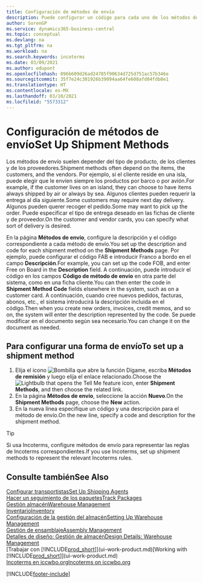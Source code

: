 ```yaml
---
title: Configuración de métodos de envío
description: Puede configurar un código para cada uno de los métodos de envío ofrecidos e indicar información sobre ellos.
author: SorenGP
ms.service: dynamics365-business-central
ms.topic: conceptual
ms.devlang: na
ms.tgt_pltfrm: na
ms.workload: na
ms.search.keywords: incoterms
ms.date: 03/09/2021
ms.author: edupont
ms.openlocfilehash: 096b609d26ad24785f90634d725d751ac57b346e
ms.sourcegitcommit: 35f7e24c301926b39094aa64fe608afd04fdb8e1
ms.translationtype: HT
ms.contentlocale: es-MX
ms.lasthandoff: 03/10/2021
ms.locfileid: "5573312"
---
```

# <a name="set-up-shipment-methods"></a><span data-ttu-id="37e56-103">Configuración de métodos de envío</span><span class="sxs-lookup"><span data-stu-id="37e56-103">Set Up Shipment Methods</span></span>

<span data-ttu-id="37e56-104">Los métodos de envío suelen depender del tipo de producto, de los clientes y de los proveedores.</span><span class="sxs-lookup"><span data-stu-id="37e56-104">Shipment methods often depend on the items, the customers, and the vendors.</span></span> <span data-ttu-id="37e56-105">Por ejemplo, si el cliente reside en una isla, puede elegir que le envíen siempre los productos por barco o por avión.</span><span class="sxs-lookup"><span data-stu-id="37e56-105">For example, if the customer lives on an island, they can choose to have items always shipped by air or always by sea.</span></span> <span data-ttu-id="37e56-106">Algunos clientes pueden requerir la entrega al día siguiente.</span><span class="sxs-lookup"><span data-stu-id="37e56-106">Some customers may require next day delivery.</span></span> <span data-ttu-id="37e56-107">Algunos pueden querer recoger el pedido.</span><span class="sxs-lookup"><span data-stu-id="37e56-107">Some may want to pick up the order.</span></span> <span data-ttu-id="37e56-108">Puede especificar el tipo de entrega deseado en las fichas de cliente y de proveedor.</span><span class="sxs-lookup"><span data-stu-id="37e56-108">On the customer and vendor cards, you can specify what sort of delivery is desired.</span></span>

<span data-ttu-id="37e56-109">En la página **Métodos de envío**, configure la descripción y el código correspondiente a cada método de envío.</span><span class="sxs-lookup"><span data-stu-id="37e56-109">You set up the description and code for each shipment method on the **Shipment Methods** page.</span></span> <span data-ttu-id="37e56-110">Por ejemplo, puede configurar el código FAB e introducir Franco a bordo en el campo **Descripción**.</span><span class="sxs-lookup"><span data-stu-id="37e56-110">For example, you can set up the code FOB, and enter Free on Board in the **Description** field.</span></span> <span data-ttu-id="37e56-111">A continuación, puede introducir el código en los campos **Código de método de envío** en otra parte del sistema, como en una ficha cliente.</span><span class="sxs-lookup"><span data-stu-id="37e56-111">You can then enter the code in **Shipment Method Code** fields elsewhere in the system, such as on a customer card.</span></span> <span data-ttu-id="37e56-112">A continuación, cuando cree nuevos pedidos, facturas, abonos, etc., el sistema introducirá la descripción incluida en el código.</span><span class="sxs-lookup"><span data-stu-id="37e56-112">Then when you create new orders, invoices, credit memos, and so on, the system will enter the description represented by the code.</span></span> <span data-ttu-id="37e56-113">Se puede modificar en el documento según sea necesario.</span><span class="sxs-lookup"><span data-stu-id="37e56-113">You can change it on the document as needed.</span></span>

## <a name="to-set-up-a-shipment-method"></a><span data-ttu-id="37e56-114">Para configurar una forma de envío</span><span class="sxs-lookup"><span data-stu-id="37e56-114">To set up a shipment method</span></span>

1. <span data-ttu-id="37e56-115">Elija el icono ![Bombilla que abre la función Dígame](media/ui-search/search_small.png "Dígame qué desea hacer"), escriba **Métodos de remisión** y luego elija el enlace relacionado.</span><span class="sxs-lookup"><span data-stu-id="37e56-115">Choose the ![Lightbulb that opens the Tell Me feature](media/ui-search/search_small.png "Tell me what you want to do") icon, enter **Shipment Methods**, and then choose the related link.</span></span>
2. <span data-ttu-id="37e56-116">En la página **Métodos de envío**, seleccione la acción **Nuevo**.</span><span class="sxs-lookup"><span data-stu-id="37e56-116">On the **Shipment Methods** page, choose the **New** action.</span></span>
3. <span data-ttu-id="37e56-117">En la nueva línea especifique un código y una descripción para el método de envío.</span><span class="sxs-lookup"><span data-stu-id="37e56-117">On the new line, specify a code and description for the shipment method.</span></span>

> [!TIP]
> <span data-ttu-id="37e56-118">Si usa Incoterms, configure métodos de envío para representar las reglas de Incoterms correspondientes.</span><span class="sxs-lookup"><span data-stu-id="37e56-118">If you use Incoterms, set up shipment methods to represent the relevant Incoterms rules.</span></span>  

## <a name="see-also"></a><span data-ttu-id="37e56-119">Consulte también</span><span class="sxs-lookup"><span data-stu-id="37e56-119">See Also</span></span>

[<span data-ttu-id="37e56-120">Configurar transportistas</span><span class="sxs-lookup"><span data-stu-id="37e56-120">Set Up Shipping Agents</span></span>](sales-how-to-set-up-shipping-agents.md)  
[<span data-ttu-id="37e56-121">Hacer un seguimiento de los paquetes</span><span class="sxs-lookup"><span data-stu-id="37e56-121">Track Packages</span></span>](sales-how-track-packages.md)  
[<span data-ttu-id="37e56-122">Gestión almacén</span><span class="sxs-lookup"><span data-stu-id="37e56-122">Warehouse Management</span></span>](warehouse-manage-warehouse.md)  
[<span data-ttu-id="37e56-123">Inventario</span><span class="sxs-lookup"><span data-stu-id="37e56-123">Inventory</span></span>](inventory-manage-inventory.md)  
[<span data-ttu-id="37e56-124">Configuración de la gestión del almacén</span><span class="sxs-lookup"><span data-stu-id="37e56-124">Setting Up Warehouse Management</span></span>](warehouse-setup-warehouse.md)  
[<span data-ttu-id="37e56-125">Gestión de ensamblaje</span><span class="sxs-lookup"><span data-stu-id="37e56-125">Assembly Management</span></span>](assembly-assemble-items.md)  
[<span data-ttu-id="37e56-126">Detalles de diseño: Gestión de almacén</span><span class="sxs-lookup"><span data-stu-id="37e56-126">Design Details: Warehouse Management</span></span>](design-details-warehouse-management.md)  
<span data-ttu-id="37e56-127">[Trabajar con [!INCLUDE[prod_short](includes/prod_short.md)]](ui-work-product.md)</span><span class="sxs-lookup"><span data-stu-id="37e56-127">[Working with [!INCLUDE[prod_short](includes/prod_short.md)]](ui-work-product.md)</span></span>  
[<span data-ttu-id="37e56-128">Incoterms en iccwbo.org</span><span class="sxs-lookup"><span data-stu-id="37e56-128">Incoterms on iccwbo.org</span></span>](https://iccwbo.org/resources-for-business/incoterms-rules)  

[!INCLUDE[footer-include](includes/footer-banner.md)]